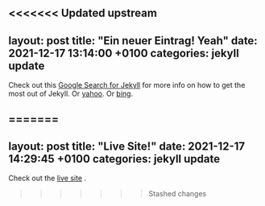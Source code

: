 <<<<<<< Updated upstream
---
layout: post
title:  "Ein neuer Eintrag! Yeah"
date:   2021-12-17 13:14:00 +0100
categories: jekyll update
---

Check out this [Google Search for Jekyll][google] for more info on how to get the most out of Jekyll.
Or [yahoo][yahoo]. 
Or [bing][bing].

[google]: https://google.com?s=Jekyll%20Docs
[yahoo]:   https://www.yahoo.com?s=Jekyll%20Docs
[bing]: https://www.bing.com?s=Jekyll%20Docs
=======
---
layout: post
title:  "Live Site!"
date:   2021-12-17 14:29:45 +0100
categories: jekyll update
---

Check out the [live site][live] .

[live]: https://thomasdeml.github.io
>>>>>>> Stashed changes
